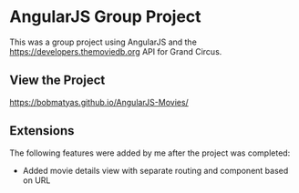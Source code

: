 # AngularJS Group Project

This was a group project using AngularJS and the https://developers.themoviedb.org API for Grand Circus. 

## View the Project

https://bobmatyas.github.io/AngularJS-Movies/

## Extensions

The following features were added by me after the project was completed:

- Added movie details view with separate routing and component based on URL

